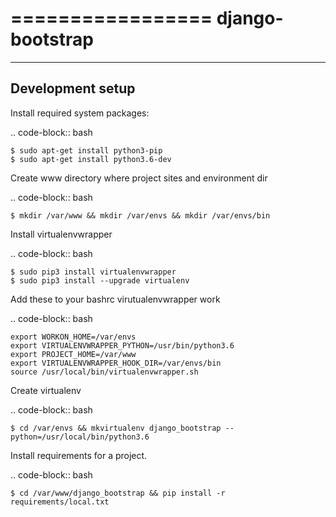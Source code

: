 =================
django-bootstrap
=================

-----------------
Development setup
-----------------

Install required system packages:

.. code-block:: bash

    $ sudo apt-get install python3-pip
    $ sudo apt-get install python3.6-dev
    
Create www directory where project sites and environment dir

.. code-block:: bash

    $ mkdir /var/www && mkdir /var/envs && mkdir /var/envs/bin
    
Install virtualenvwrapper

.. code-block:: bash

    $ sudo pip3 install virtualenvwrapper
    $ sudo pip3 install --upgrade virtualenv
    
Add these to your bashrc virutualenvwrapper work

.. code-block:: bash

    export WORKON_HOME=/var/envs
    export VIRTUALENVWRAPPER_PYTHON=/usr/bin/python3.6
    export PROJECT_HOME=/var/www
    export VIRTUALENVWRAPPER_HOOK_DIR=/var/envs/bin
    source /usr/local/bin/virtualenvwrapper.sh
    
Create virtualenv

.. code-block:: bash

    $ cd /var/envs && mkvirtualenv django_bootstrap --python=/usr/local/bin/python3.6
    
Install requirements for a project.

.. code-block:: bash

    $ cd /var/www/django_bootstrap && pip install -r requirements/local.txt
